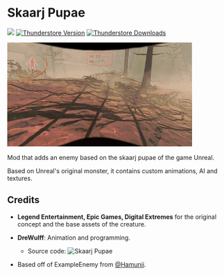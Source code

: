 # Skaarj Pupae

<img src="https://img.shields.io/badge/lc--version-v50-000" /></a>
[![Thunderstore Version](https://img.shields.io/thunderstore/v/DreWulff/SkaarjPupae?style=for-the-badge&logo=thunderstore&logoColor=white)](https://thunderstore.io/c/lethal-company/p/XuXiaolan/TheGiantSpecimens/)
[![Thunderstore Downloads](https://img.shields.io/thunderstore/dt/DreWulff/SkaarjPupae?style=for-the-badge&logo=thunderstore&logoColor=white)](https://thunderstore.io/c/lethal-company/p/XuXiaolan/TheGiantSpecimens/)

![demo](https://github.com/DreWulff/LC-SkaarjPupae/blob/main/PupaeDemo.gif)

Mod that adds an enemy based on the skaarj pupae of the game Unreal.

Based on Unreal's original monster, it contains custom animations, AI and textures.

## Credits

* **Legend Entertainment, Epic Games, Digital Extremes** for the original concept and the base assets of the creature.

* **DreWulff**: Animation and programming.
    * Source code: ![Skaarj Pupae](https://github.com/DreWulff/LC-UnrealPupae)

* Based off of ExampleEnemy from [@Hamunii](https://github.com/Hamunii/LC-ExampleEnemy).